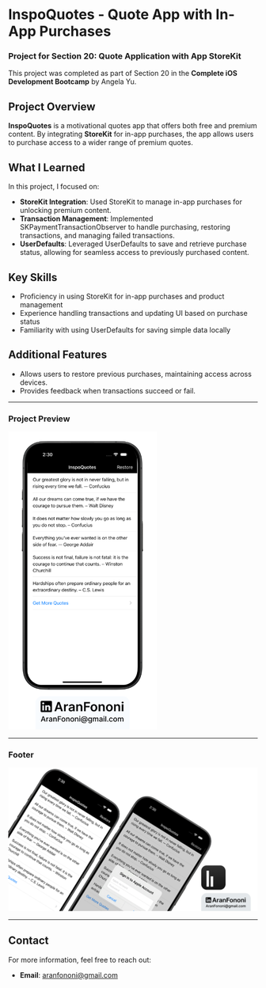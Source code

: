 # InspoQuotes - Quote App with In-App Purchases

### Project for Section 20: **Quote Application with App StoreKit**  
This project was completed as part of Section 20 in the **Complete iOS Development Bootcamp** by Angela Yu.

## Project Overview
**InspoQuotes** is a motivational quotes app that offers both free and premium content. By integrating **StoreKit** for in-app purchases, the app allows users to purchase access to a wider range of premium quotes.

## What I Learned
In this project, I focused on:
- **StoreKit Integration**: Used StoreKit to manage in-app purchases for unlocking premium content.
- **Transaction Management**: Implemented SKPaymentTransactionObserver to handle purchasing, restoring transactions, and managing failed transactions.
- **UserDefaults**: Leveraged UserDefaults to save and retrieve purchase status, allowing for seamless access to previously purchased content.

## Key Skills
- Proficiency in using StoreKit for in-app purchases and product management
- Experience handling transactions and updating UI based on purchase status
- Familiarity with using UserDefaults for saving simple data locally

## Additional Features
- Allows users to restore previous purchases, maintaining access across devices.
- Provides feedback when transactions succeed or fail.

---

### Project Preview
<img src="./Documents/Readme.png" alt="InspoQuotes App Preview" width="300px">

---

### Footer
![Footer Image](./Documents/Linkedin.jpg)

---

## Contact
For more information, feel free to reach out:  
- **Email**: [aranfononi@gmail.com](mailto:aranfononi@gmail.com)  
